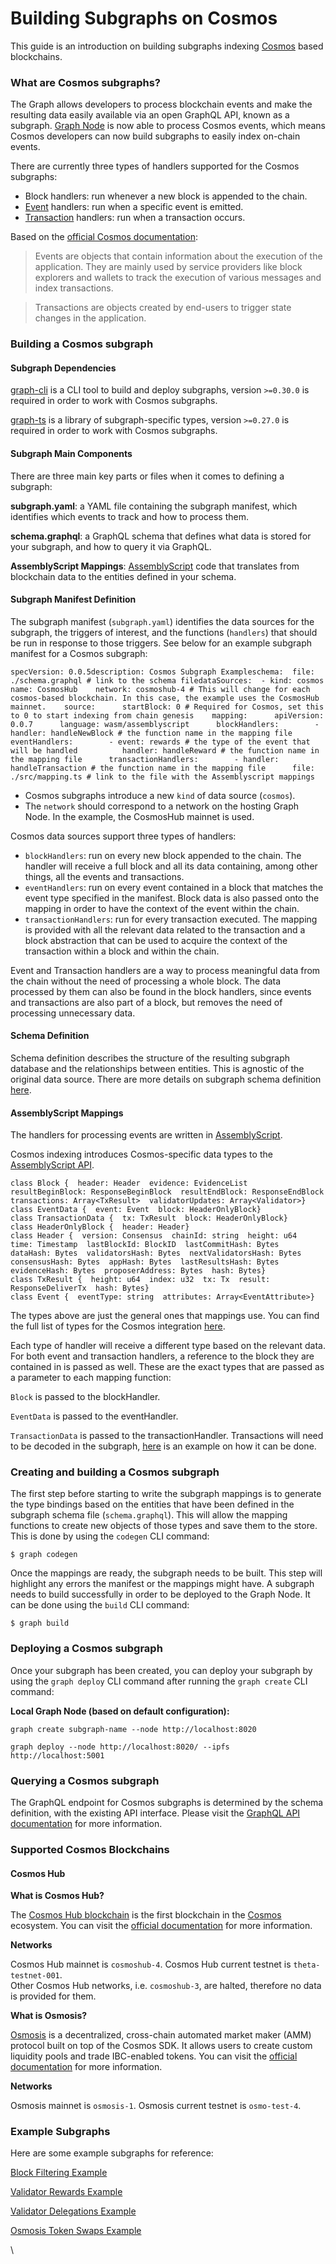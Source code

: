# Building Subgraphs on Cosmos

This guide is an introduction on building subgraphs indexing [Cosmos](https://docs.cosmos.network/) based blockchains.

### What are Cosmos subgraphs? <a href="#what-are-cosmos-subgraphs" id="what-are-cosmos-subgraphs"></a>

The Graph allows developers to process blockchain events and make the resulting data easily available via an open GraphQL API, known as a subgraph. [Graph Node](https://github.com/graphprotocol/graph-node) is now able to process Cosmos events, which means Cosmos developers can now build subgraphs to easily index on-chain events.

There are currently three types of handlers supported for the Cosmos subgraphs:

* Block handlers: run whenever a new block is appended to the chain.
* [Event](https://docs.cosmos.network/master/core/events.html) handlers: run when a specific event is emitted.
* [Transaction](https://docs.cosmos.network/master/core/transactions.html) handlers: run when a transaction occurs.

Based on the [official Cosmos documentation](https://docs.cosmos.network/):

> Events are objects that contain information about the execution of the application. They are mainly used by service providers like block explorers and wallets to track the execution of various messages and index transactions.

> Transactions are objects created by end-users to trigger state changes in the application.

### Building a Cosmos subgraph <a href="#building-a-cosmos-subgraph" id="building-a-cosmos-subgraph"></a>

#### Subgraph Dependencies <a href="#subgraph-dependencies" id="subgraph-dependencies"></a>

[graph-cli](https://github.com/graphprotocol/graph-cli) is a CLI tool to build and deploy subgraphs, version `>=0.30.0` is required in order to work with Cosmos subgraphs.

[graph-ts](https://github.com/graphprotocol/graph-ts) is a library of subgraph-specific types, version `>=0.27.0` is required in order to work with Cosmos subgraphs.

#### Subgraph Main Components <a href="#subgraph-main-components" id="subgraph-main-components"></a>

There are three main key parts or files when it comes to defining a subgraph:

**subgraph.yaml**: a YAML file containing the subgraph manifest, which identifies which events to track and how to process them.

**schema.graphql**: a GraphQL schema that defines what data is stored for your subgraph, and how to query it via GraphQL.

**AssemblyScript Mappings**: [AssemblyScript](https://github.com/AssemblyScript/assemblyscript) code that translates from blockchain data to the entities defined in your schema.

#### Subgraph Manifest Definition <a href="#subgraph-manifest-definition" id="subgraph-manifest-definition"></a>

The subgraph manifest (`subgraph.yaml`) identifies the data sources for the subgraph, the triggers of interest, and the functions (`handlers`) that should be run in response to those triggers. See below for an example subgraph manifest for a Cosmos subgraph:

```
specVersion: 0.0.5description: Cosmos Subgraph Exampleschema:  file: ./schema.graphql # link to the schema filedataSources:  - kind: cosmos    name: CosmosHub    network: cosmoshub-4 # This will change for each cosmos-based blockchain. In this case, the example uses the CosmosHub mainnet.    source:      startBlock: 0 # Required for Cosmos, set this to 0 to start indexing from chain genesis    mapping:      apiVersion: 0.0.7      language: wasm/assemblyscript      blockHandlers:        - handler: handleNewBlock # the function name in the mapping file      eventHandlers:        - event: rewards # the type of the event that will be handled          handler: handleReward # the function name in the mapping file      transactionHandlers:        - handler: handleTransaction # the function name in the mapping file      file: ./src/mapping.ts # link to the file with the Assemblyscript mappings
```

* Cosmos subgraphs introduce a new `kind` of data source (`cosmos`).
* The `network` should correspond to a network on the hosting Graph Node. In the example, the CosmosHub mainnet is used.

Cosmos data sources support three types of handlers:

* `blockHandlers`: run on every new block appended to the chain. The handler will receive a full block and all its data containing, among other things, all the events and transactions.
* `eventHandlers`: run on every event contained in a block that matches the event type specified in the manifest. Block data is also passed onto the mapping in order to have the context of the event within the chain.
* `transactionHandlers`: run for every transaction executed. The mapping is provided with all the relevant data related to the transaction and a block abstraction that can be used to acquire the context of the transaction within a block and within the chain.

Event and Transaction handlers are a way to process meaningful data from the chain without the need of processing a whole block. The data processed by them can also be found in the block handlers, since events and transactions are also part of a block, but removes the need of processing unnecessary data.

#### Schema Definition <a href="#schema-definition" id="schema-definition"></a>

Schema definition describes the structure of the resulting subgraph database and the relationships between entities. This is agnostic of the original data source. There are more details on subgraph schema definition [here](https://thegraph.com/docs/en/developer/create-subgraph-hosted/#the-graph-ql-schema).

#### AssemblyScript Mappings <a href="#assembly-script-mappings" id="assembly-script-mappings"></a>

The handlers for processing events are written in [AssemblyScript](https://www.assemblyscript.org/).

Cosmos indexing introduces Cosmos-specific data types to the [AssemblyScript API](https://thegraph.com/docs/en/developer/assemblyscript-api/).

```
class Block {  header: Header  evidence: EvidenceList  resultBeginBlock: ResponseBeginBlock  resultEndBlock: ResponseEndBlock  transactions: Array<TxResult>  validatorUpdates: Array<Validator>}
class EventData {  event: Event  block: HeaderOnlyBlock}
class TransactionData {  tx: TxResult  block: HeaderOnlyBlock}
class HeaderOnlyBlock {  header: Header}
class Header {  version: Consensus  chainId: string  height: u64  time: Timestamp  lastBlockId: BlockID  lastCommitHash: Bytes  dataHash: Bytes  validatorsHash: Bytes  nextValidatorsHash: Bytes  consensusHash: Bytes  appHash: Bytes  lastResultsHash: Bytes  evidenceHash: Bytes  proposerAddress: Bytes  hash: Bytes}
class TxResult {  height: u64  index: u32  tx: Tx  result: ResponseDeliverTx  hash: Bytes}
class Event {  eventType: string  attributes: Array<EventAttribute>}
```

The types above are just the general ones that mappings use. You can find the full list of types for the Cosmos integration [here](https://github.com/graphprotocol/graph-ts/blob/4c064a8118dff43b110de22c7756e5d47fcbc8df/chain/cosmos.ts).

Each type of handler will receive a different type based on the relevant data. For both event and transaction handlers, a reference to the block they are contained in is passed as well. These are the exact types that are passed as a parameter to each mapping function:

`Block` is passed to the blockHandler.

`EventData` is passed to the eventHandler.

`TransactionData` is passed to the transactionHandler. Transactions will need to be decoded in the subgraph, [here](https://github.com/graphprotocol/example-subgraph/blob/cosmos-validator-delegations/src/decoding.ts) is an example on how it can be done.

### Creating and building a Cosmos subgraph <a href="#creating-and-building-a-cosmos-subgraph" id="creating-and-building-a-cosmos-subgraph"></a>

The first step before starting to write the subgraph mappings is to generate the type bindings based on the entities that have been defined in the subgraph schema file (`schema.graphql`). This will allow the mapping functions to create new objects of those types and save them to the store. This is done by using the `codegen` CLI command:

```
$ graph codegen
```

Once the mappings are ready, the subgraph needs to be built. This step will highlight any errors the manifest or the mappings might have. A subgraph needs to build successfully in order to be deployed to the Graph Node. It can be done using the `build` CLI command:

```
$ graph build
```

### Deploying a Cosmos subgraph <a href="#deploying-a-cosmos-subgraph" id="deploying-a-cosmos-subgraph"></a>

Once your subgraph has been created, you can deploy your subgraph by using the `graph deploy` CLI command after running the `graph create` CLI command:

**Local Graph Node (based on default configuration):**

```
graph create subgraph-name --node http://localhost:8020
```

```
graph deploy --node http://localhost:8020/ --ipfs http://localhost:5001
```

### Querying a Cosmos subgraph <a href="#querying-a-cosmos-subgraph" id="querying-a-cosmos-subgraph"></a>

The GraphQL endpoint for Cosmos subgraphs is determined by the schema definition, with the existing API interface. Please visit the [GraphQL API documentation](https://thegraph.com/docs/en/developer/graphql-api/) for more information.

### Supported Cosmos Blockchains <a href="#supported-cosmos-blockchains" id="supported-cosmos-blockchains"></a>

#### Cosmos Hub <a href="#cosmos-hub" id="cosmos-hub"></a>

**What is Cosmos Hub?**

The [Cosmos Hub blockchain](https://hub.cosmos.network/) is the first blockchain in the [Cosmos](https://cosmos.network/) ecosystem. You can visit the [official documentation](https://docs.cosmos.network/) for more information.

**Networks**

Cosmos Hub mainnet is `cosmoshub-4`. Cosmos Hub current testnet is `theta-testnet-001`.\
Other Cosmos Hub networks, i.e. `cosmoshub-3`, are halted, therefore no data is provided for them.

**What is Osmosis?**

[Osmosis](https://osmosis.zone/) is a decentralized, cross-chain automated market maker (AMM) protocol built on top of the Cosmos SDK. It allows users to create custom liquidity pools and trade IBC-enabled tokens. You can visit the [official documentation](https://docs.osmosis.zone/) for more information.

**Networks**

Osmosis mainnet is `osmosis-1`. Osmosis current testnet is `osmo-test-4`.

### Example Subgraphs <a href="#example-subgraphs" id="example-subgraphs"></a>

Here are some example subgraphs for reference:

[Block Filtering Example](https://github.com/graphprotocol/example-subgraph/tree/cosmos-block-filtering)

[Validator Rewards Example](https://github.com/graphprotocol/example-subgraph/tree/cosmos-validator-rewards)

[Validator Delegations Example](https://github.com/graphprotocol/example-subgraph/tree/cosmos-validator-delegations)

[Osmosis Token Swaps Example](https://github.com/graphprotocol/example-subgraph/tree/osmosis-token-swaps)

\
